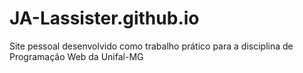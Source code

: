# JA-Lassister.github.io

Site pessoal desenvolvido como trabalho prático para a disciplina de Programação Web da Unifal-MG
